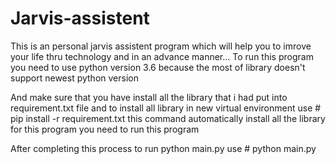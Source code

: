 # Jarvis-assistent

This is an personal jarvis assistent program 
which will help you to imrove your life thru technology and in an advance manner...
To run this program you need to use python version 3.6 because the most of library doesn't support newest python version

And make sure that you have install all the library that i had put into requirement.txt file
and to install all library in new virtual environment 
use # pip install -r requirement.txt
this command automatically install all the library for this program you need  to run this program

After completing this process to run python main.py 
use # python main.py
